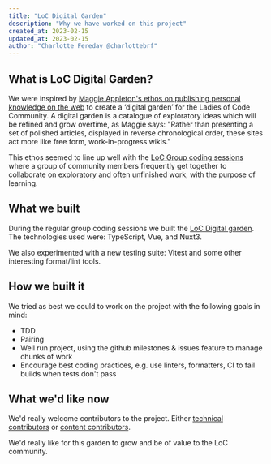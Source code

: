 ```yaml
---
title: "LoC Digital Garden"
description: "Why we have worked on this project"
created_at: 2023-02-15
updated_at: 2023-02-15
author: "Charlotte Fereday @charlottebrf"
---
```


## What is LoC Digital Garden?

We were inspired by [Maggie Appleton's ethos on publishing personal knowledge on the web](https://maggieappleton.com/garden-history) to create a ‘digital garden’ for the Ladies of Code Community. A digital garden is a catalogue of exploratory ideas which will be refined and grow overtime, as Maggie says: "Rather than presenting a set of polished articles, displayed in reverse chronological order, these sites act more like free form, work-in-progress wikis." 

This ethos seemed to line up well with the [LoC Group coding sessions](https://ladiesofcodegroupsessions.github.io/) where a group of community members frequently get together to collaborate on exploratory and often unfinished work, with the purpose of learning.

## What we built
During the regular group coding sessions we built the [LoC Digital garden](https://github.com/LadiesOfCodeGroupSessions/loc-digital-garden).
The technologies used were:  TypeScript, Vue, and Nuxt3.

We also experimented with a new testing suite: Vitest and some other interesting format/lint tools.

## How we built it

We tried as best we could to work on the project with the following goals in mind:
- TDD
- Pairing
- Well run project, using the github milestones & issues feature to manage chunks of work
- Encourage best coding practices, e.g. use linters, formatters, CI to fail builds when tests don't pass

## What we'd like now

We'd really welcome contributors to the project. Either [technical contributors](https://github.com/LadiesOfCodeGroupSessions/loc-digital-garden#becoming-a-technical-contributor-to-the-digital-garden) or [content contributors](https://github.com/LadiesOfCodeGroupSessions/loc-digital-garden#adding-a-post-to-the-digital-garden).

We'd really like for this garden to grow and be of value to the LoC community.